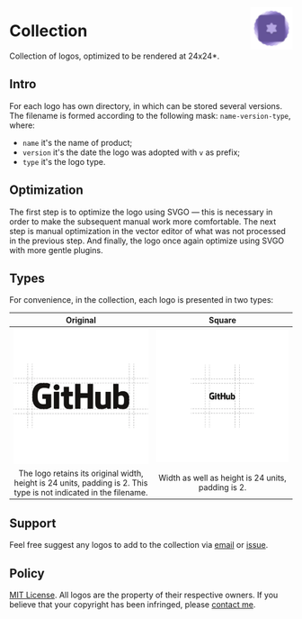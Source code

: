 <img
  align="right"
  alt="SVG24 logo"
  height="75"
  src="https://raw.githubusercontent.com/svg24/platform/main/packages/assets/src/images/logo.svg"
  width="75"
/>

# Collection

Collection of logos, optimized to be rendered at 24x24*.

## Intro

For each logo has own directory, in which can be stored several versions. The filename is formed according to the following mask: `name-version-type`, where:

- `name` it's the name of product;
- `version` it's the date the logo was adopted with `v` as prefix;
- `type` it's the logo type.

## Optimization

The first step is to optimize the logo using SVGO — this is necessary in order to make the subsequent manual work more comfortable. The next step is manual optimization in the vector editor of what was not processed in the previous step. And finally, the logo once again optimize using SVGO with more gentle plugins.

## Types

For convenience, in the collection, each logo is presented in two types:

|                                                         Original                                                          |                                                        Square                                                         |
| :-----------------------------------------------------------------------------------------------------------------------: | :-------------------------------------------------------------------------------------------------------------------: |
| ![Original type](https://raw.githubusercontent.com/svg24/platform/main/packages/www/src/assets/images/type-original.webp) | ![Square type](https://raw.githubusercontent.com/svg24/platform/main/packages/www/src/assets/images/type-square.webp) |
|    The logo retains its original width, height is 24 units, padding is 2. This type is not indicated in the filename.     |                                  Width as well as height is 24 units, padding is 2.                                   |

## Support

Feel free suggest any logos to add to the collection via [email](mailto:vanyauhalin@gmail.com?subject=SVG24%20|%20Support) or [issue](https://github.com/svg24/collection/issues).

## Policy

[MIT License](./LICENSE). All logos are the property of their respective owners. If you believe that your copyright has been infringed, please [contact me](mailto:vanyauhalin@gmail.com?subject=SVG24%20|%20Policy).
